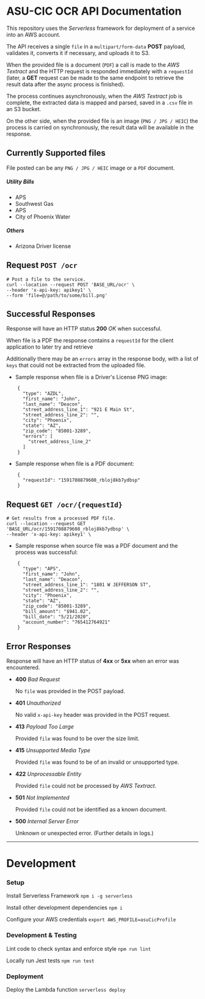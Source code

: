 # ASU-CIC OCR API Documentation

This repository uses the _Serverless_ framework for deployment of a service
into an AWS account.

The API receives a single `file` in a `multipart/form-data` **POST** payload, validates it,
converts it if necessary, and uploads it to S3.

When the provided file is a document (`PDF`) a call is made to the _AWS Textract_ and the
HTTP request is responded immediately with a `requestId` (later, a **GET** request can be made
to the same endpoint to retrieve the result data after the async process is finished).

The process continues asynchronously, when the _AWS Textract_ job is complete, the extracted
data is mapped and parsed, saved in a `.csv` file in an S3 bucket.

On the other side, when the provided file is an image (`PNG / JPG / HEIC`) the process is carried on synchronously,
the result data will be available in the response.

## Currently Supported files

File posted can be any `PNG / JPG / HEIC` image or a `PDF` document.

##### Utility Bills

- APS
- Southwest Gas
- APS
- City of Phoenix Water

##### Others
- Arizona Driver license


## Request `POST /ocr`
```
# Post a file to the service.
curl --location --request POST 'BASE_URL/ocr' \
--header 'x-api-key: apikey1' \
--form 'file=@/path/to/some/bill.png'
```

## Successful Responses

Response will have an HTTP status **200** _OK_ when successful.

When file is a PDF the response contains a `requestId` for the client application to
later try and retrieve

Additionally there may be an `errors` array in the response body, with a list of `keys`
that could not be extracted from the uploaded file.

- Sample response when file is a Driver's License PNG image:

```
    {
      "type": "AZDL",
      "first_name": "John",
      "last_name": "Deacon",
      "street_address_line_1": "921 E Main St",
      "street_address_line_2": "",
      "city": "Phoenix",
      "state": "AZ",
      "zip_code": "85001-3289",
      "errors": [
        "street_address_line_2"
      ]
    }
```

- Sample response when file is a PDF document:

```
    {
      "requestId": "1591708879608_rbloj8kb7ydbsp"
    }
```

## Request `GET /ocr/{requestId}`
```
# Get results from a processed PDF file.
curl --location --request GET 'BASE_URL/ocr/1591708879608_rbloj8kb7ydbsp' \
--header 'x-api-key: apikey1' \
```

- Sample response when source file was a PDF document and the process was successful:
```
    {
      "type": "APS",
      "first_name": "John",
      "last_name": "Deacon",
      "street_address_line_1": "1801 W JEFFERSON ST",
      "street_address_line_2": "",
      "city": "Phoenix",
      "state": "AZ",
      "zip_code": "85001-3289",
      "bill_amount": "$941.02",
      "bill_date": "5/21/2020",
      "account_number": "765412764921"
    }
```


## Error Responses

Response will have an HTTP status of **4xx** or **5xx** when an error was encountered.

- **400** _Bad Request_

  No `file` was provided in the POST payload.


- **401** _Unauthorized_

  No valid `x-api-key` header was provided in the POST request.


- **413** _Payload Too Large_

  Provided `file` was found to be over the size limit.


- **415** _Unsupported Media Type_

  Provided `file` was found to be of an invalid or unsupported type.


- **422** _Unprocessable Entity_

  Provided `file` could not be processed by _AWS Textract_.

- **501** _Not Implemented_

  Provided `file` could not be identified as a known document.

- **500** _Internal Server Error_

  Unknown or unexpected error. (Further details in logs.)

---

# Development

### Setup

Install Serverless Framework `npm i -g serverless`

Install other development dependencies `npm i`

Configure your AWS credentials `export AWS_PROFILE=asuCicProfile`

### Development & Testing

Lint code to check syntax and enforce style `npm run lint`

Locally run Jest tests `npm run test`

### Deployment

Deploy the Lambda function `serverless deploy`


